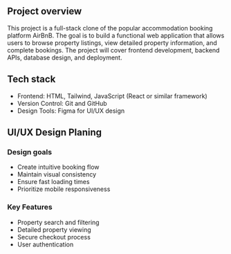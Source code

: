 ## Project overview
This project is a full-stack clone of the popular accommodation booking platform AirBnB. The goal is to build a functional web application that allows users to browse property listings, view detailed property information, and complete bookings. The project will cover frontend development, backend APIs, database design, and deployment.
## Tech stack
 - Frontend: HTML, Tailwind, JavaScript (React or   similar framework)
 - Version Control: Git and GitHub
 - Design Tools: Figma for UI/UX design

## UI/UX Design Planing
### Design goals 
- Create intuitive booking flow
- Maintain visual consistency 
- Ensure fast loading times
- Prioritize mobile responsiveness
### Key Features
- Property search and filtering
- Detailed property viewing
- Secure checkout process 
- User authentication 

